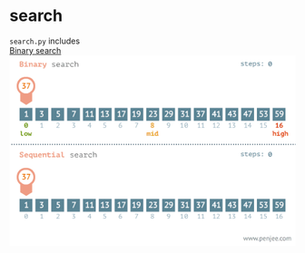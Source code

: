 # search
`search.py` includes
<br>
[Binary search](https://en.wikipedia.org/wiki/Binary_search_algorithm)
<br>
![binary-and-linear-search-animations](../img/binary-and-linear-search-animations.gif?raw=true "Binary Search")